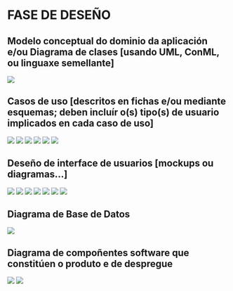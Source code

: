 # FASE DE DESEÑO

## Modelo conceptual do dominio da aplicación e/ou Diagrama de clases [usando UML, ConML, ou linguaxe semellante]
![](doc/img/DiagramaClases.png)
## Casos de uso [descritos en fichas e/ou mediante esquemas; deben incluír o(s) tipo(s) de usuario implicados en cada caso de uso]
![](doc/img/CasosUso1.png)
![](doc/img/CasosUso2.png)
![](doc/img/CasosUso3.png)
![](doc/img/CasosUso4.png)
![](doc/img/CasosUso5.png)
![](doc/img/CasosUso6.png)
## Deseño de interface de usuarios [mockups ou diagramas...]
![](doc/img/mockups1.png)
![](doc/img/mockups2.png)
![](doc/img/mockups3.png)
![](doc/img/mockups4.png)
![](doc/img/mockups5.png)
![](doc/img/mockups6.png)
![](doc/img/mockups7.png)
## Diagrama de Base de Datos
![](doc/img/E_R_BancoTempo.png)
## Diagrama de compoñentes software que constitúen o produto e de despregue

![](doc/img/D_Componentes_D.png)
![](doc/img/D_Componentes_P.png)
